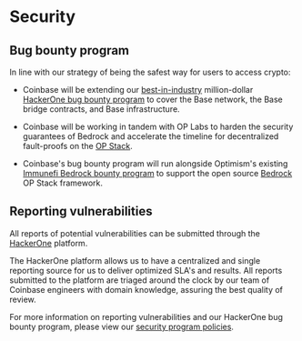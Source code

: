 # Security

## Bug bounty program

In line with our strategy of being the safest way for users to access crypto:

+ Coinbase will be extending our [best-in-industry][1] million-dollar [HackerOne bug bounty program][2]
to cover the Base network, the Base bridge contracts, and Base infrastructure.

+ Coinbase will be working in tandem with OP Labs to harden the security
guarantees of Bedrock and accelerate the timeline for decentralized
fault-proofs on the [OP Stack][3].

+ Coinbase's bug bounty program will run alongside Optimism's existing [Immunefi Bedrock bounty program][4]
to support the open source [Bedrock][5] OP Stack framework.

## Reporting vulnerabilities

All reports of potential vulnerabilities can be submitted through the [HackerOne][6] platform.

The HackerOne platform allows us to have a centralized and single reporting
source for us to deliver optimized SLA's and results. All reports submitted to
the platform are triaged around the clock by our team of Coinbase engineers
with domain knowledge, assuring the best quality of review.

For more information on reporting vulnerabilities and our HackerOne bug bounty program, please view our [security program policies][7].

[1]: https://www.coinbase.com/blog/celebrating-10-years-of-our-bug-bounty-program
[2]: https://hackerone.com/coinbase?type=team 
[3]: https://stack.optimism.io/
[4]: https://immunefi.com/bounty/optimism/
[5]: https://stack.optimism.io/docs/releases/bedrock/
[6]: https://hackerone.com/coinbase
[7]: https://hackerone.com/coinbase?view_policy=true


